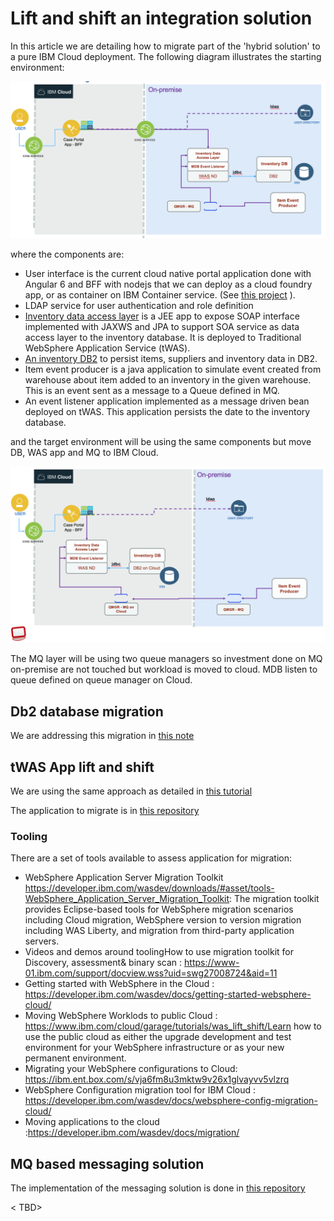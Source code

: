 # Lift and shift an integration solution
In this article we are detailing how to migrate part of the 'hybrid solution' to a pure IBM Cloud deployment. The following diagram illustrates the starting environment:

![](SaaS-start.png)

where the components are:
* User interface is the current cloud native portal application done with Angular 6 and BFF with nodejs that we can deploy as a cloud foundry app, or as container on IBM Container service. (See [this project](https://github.com/ibm-cloud-architecture/refarch-caseportal-app) ).
* LDAP service for user authentication and role definition
* [Inventory data access layer](https://github.com/ibm-cloud-architecture/refarch-integration-inventory-dal) is a JEE app to expose SOAP interface implemented with JAXWS and JPA to support SOA service as data access layer to the inventory database. It is deployed to Traditional WebSphere Application Service (tWAS).
* [An inventory DB2](https://github.com/ibm-cloud-architecture/refarch-integration-inventory-db2) to persist items, suppliers and inventory data in DB2.
* Item event producer is a java application to simulate event created from warehouse about item added to an inventory in the given warehouse. This is an event sent as a message to a Queue defined in MQ.
* An event listener application implemented as a message driven bean deployed on tWAS. This application persists the date to the inventory database.

and the target environment will be using the same components but move DB, WAS app and MQ to IBM Cloud.

![](SaaS-endState.png)

The MQ layer will be using two queue managers so investment done on MQ on-premise are not touched but workload is moved to cloud. MDB listen to queue defined on queue manager on Cloud.

## Db2 database migration
We are addressing this migration in [this note](https://github.com/ibm-cloud-architecture/refarch-integration-inventory-db2/blob/master/docs/db2-cloud.md)

## tWAS App lift and shift
We are using the same approach as detailed in [this tutorial](https://github.com/ibm-cloud-architecture/refarch-jee/tree/master/static/artifacts/WASaaS-tWAS-tutorial)

The application to migrate is in [this repository](https://github.com/ibm-cloud-architecture/refarch-integration-inventory-dal)

### Tooling
There are a set of tools available to assess application for migration:
* WebSphere Application Server Migration Toolkit https://developer.ibm.com/wasdev/downloads/#asset/tools-WebSphere_Application_Server_Migration_Toolkit: The migration toolkit provides Eclipse-based tools for WebSphere migration scenarios including Cloud migration, WebSphere version to version migration including WAS Liberty, and migration from third-party application servers.
* Videos and demos around toolingHow to use migration toolkit for Discovery, assessment& binary scan : https://www-01.ibm.com/support/docview.wss?uid=swg27008724&aid=11
* Getting started with WebSphere in the Cloud : https://developer.ibm.com/wasdev/docs/getting-started-websphere-cloud/
* Moving WebSphere Worklods to public Cloud : https://www.ibm.com/cloud/garage/tutorials/was_lift_shift/Learn how to use the public cloud as either the upgrade development and test environment for your WebSphere infrastructure or as your new permanent environment.
* Migrating your WebSphere configurations to Cloud: https://ibm.ent.box.com/s/vja6fm8u3mktw9v26x1glvayvv5vlzrq
* WebSphere Configuration migration tool for IBM Cloud : https://developer.ibm.com/wasdev/docs/websphere-config-migration-cloud/
* Moving applications to the cloud :https://developer.ibm.com/wasdev/docs/migration/

## MQ based messaging solution
The implementation of the messaging solution is done in [this repository](https://github.com/ibm-cloud-architecture/refarch-mq-messaging)

< TBD>
